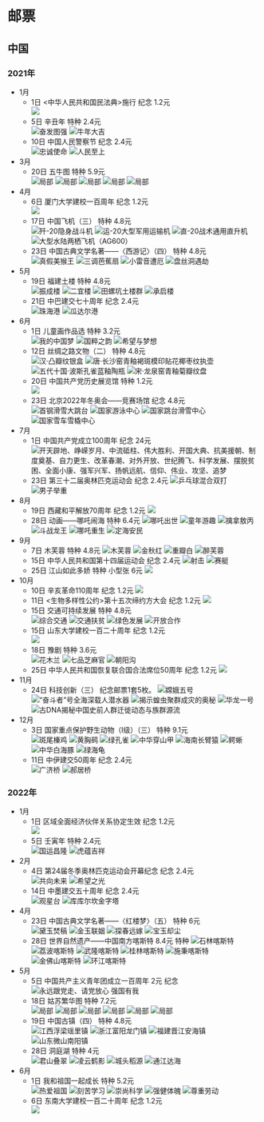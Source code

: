 #  邮票
## 中国
### 2021年
+ 1月
    + 1日 <中华人民共和国民法典>施行 纪念 1.2元  
    ![](2021/2021-2-225x300.jpg)
    + 5日 辛丑年 特种 2.4元  
    ![奋发图强](2021/2021-1-1-148x150.jpg)
    ![牛年大吉](2021/2021-1-2-150x150.jpg)
    + 10日 中国人民警察节 纪念 2.4元  
    ![忠诚使命](2021/2021-3-1-300x225.jpg)
    ![人民至上](2021/2021-3-2-300x224.jpg)
+ 3月
    + 20日 五牛图 特种 5.9元  
    ![局部](2021/2021-4-1-150x133.jpg)
    ![局部](2021/2021-4-2-150x120.jpg)
    ![局部](2021/2021-4-3-105x150.jpg)
    ![局部](2021/2021-4-4-147x150.jpg)
    ![局部](2021/2021-4-5-150x143.jpg)
+ 4月
    + 6日 厦门大学建校一百周年 纪念 1.2元  
    ![](2021/2021-5-296x300.jpg)
    + 17日 中国飞机（三） 特种 4.8元  
    ![歼-20隐身战斗机](2021/2021-6-1-150x91.jpg)
    ![运-20大型军用运输机](2021/2021-6-2-150x91.jpg)
    ![直-20战术通用直升机](2021/2021-6-3-150x91.jpg)
    ![大型水陆两栖飞机（AG600）](2021/2021-6-4-150x92.jpg)
    + 23日 中国古典文学名著——〈西游记〉（四） 特种 4.8元  
    ![真假美猴王](2021/2021-7-1-114x150.jpg)
    ![三调芭蕉扇](2021/2021-7-1-114x150.jpg)
    ![小雷音遭厄](2021/2021-7-1-114x150.jpg)
    ![盘丝洞遇劫](2021/2021-7-1-114x150.jpg)
+ 5月
    + 19日 福建土楼 特种 4.8元  
    ![振成楼](2021/2021-8-1-150x90.jpg)
    ![二宜楼](2021/2021-8-2-150x90.jpg)
    ![田螺坑土楼群](2021/2021-8-3-150x90.jpg)
    ![承启楼](2021/2021-8-4-150x90.jpg)
    + 21日 中巴建交七十周年 纪念 2.4元  
    ![珠海港](2021/2021-9-1-150x119.jpg)
    ![瓜达尔港](2021/2021-9-2-150x120.jpg)
+ 6月
    + 1日 儿童画作品选 特种 3.2元  
    ![我的中国梦](2021/2010-10-1-113x150.jpg)
    ![国粹之韵](2021/2010-10-2-114x150.jpg)
    ![希望与梦想](2021/2010-10-3-113x150.jpg)
    + 12日 丝绸之路文物（二） 特种 4.8元  
    ![汉·凸瓣纹银盒](2021/2021-11-1-113x150.jpg)
    ![唐·长沙窑青釉褐斑模印贴花椰枣纹执壶](2021/2021-11-2-113x150.jpg)
    ![五代十国·波斯孔雀蓝釉陶瓶](2021/2021-11-3-113x150.jpg)
    ![宋·龙泉窑青釉菊瓣纹盘](2021/2021-11-4-113x150.jpg)
    + 20日 中国共产党历史展览馆 特种 1.2元  
    ![](2021/2021-13-150x113.jpg)
    + 23日 北京2022年冬奥会——竞赛场馆 纪念 4.8元  
    ![首钢滑雪大跳台](2021/2021-12-1-150x90.jpg)
    ![国家游泳中心](2021/2021-12-2-150x90.jpg)
    ![国家跳台滑雪中心](2021/2021-12-3-150x91.jpg)
    ![国家雪车雪橇中心](2021/2021-12-4-150x90.jpg)
+ 7月
    + 1日 中国共产党成立100周年 纪念 24元
    ![开天辟地、峥嵘岁月、中流砥柱、伟大胜利、开国大典、抗美援朝、制度奠基、自力更生、改革春潮、对外开放、世纪腾飞、科学发展、摆脱贫困、全面小康、强军兴军、扬帆远航、信仰、伟业、攻坚、追梦](2021/2021-16-277x300.jpg)
    + 23日 第三十二届奥林匹克运动会 纪念 2.4元
    ![乒乓球混合双打](2021/2021-14-1-150x112.jpg)
    ![男子举重](2021/2021-14-2-150x113.jpg)
+ 8月
    + 19日 西藏和平解放70周年 纪念 1.2元
    ![](2021/2021-15-300x222.jpg)
    + 28日 动画——哪吒闹海 特种 6.4元
    ![哪吒出世](2021/2021-17-1-150x90.jpg)
    ![童年游趣](2021/2021-17-2-150x90.jpg)
    ![擒拿敖丙](2021/2021-17-3-150x90.jpg)
    ![斗战龙王](2021/2021-17-4-150x90.jpg)
    ![哪吒重生](2021/2021-17-5-150x91.jpg)
    ![定海安民](2021/2021-17-6-150x91.jpg)
+ 9月
    + 7日 木芙蓉 特种 4.8元
    ![木芙蓉](2021/2021-18-1-150x113.jpg)
    ![金秋红](2021/2021-18-2-150x113.jpg)
    ![重瓣白](2021/2021-18-3-150x113.jpg)
    ![醉芙蓉](2021/2021-18-4-150x113.jpg)
    + 15日 中华人民共和国第十四届运动会 纪念 2.4元
    ![射击](2021/2021-19-1-150x62.jpg)
    ![赛艇](2021/2021-19-2-150x62.jpg)
    + 25日 江山如此多娇 特种 小型张 6元
    ![](2021/2021-20T-300x203.jpg)
+ 10月
    + 10日 辛亥革命110周年 纪念 1.2元
    ![](2021/2021-25-300x229.jpg)
    + 11日 <生物多样性公约>第十五次缔约方大会 纪念 1.2元
    ![](2021/2021-23-112x150.jpg)
    + 15日 交通可持续发展 特种 4.8元  
    ![综合交通](2021/2021-24-1-150x75.jpg)
    ![交通扶贫](2021/2021-24-2-150x75.jpg)
    ![绿色发展](2021/2021-24-3-150x75.jpg)
    ![开放合作](2021/2021-24-4-150x75.jpg)
    + 15日 山东大学建校一百二十周年 纪念 1.2元  
    ![](2021/2021-21-150x87.jpg)
    + 18日 豫剧 特种 3.6元  
    ![花木兰](2021/2021-22-1-112x150.jpg)
    ![七品芝麻官](2021/2021-22-2-113x150.jpg)
    ![朝阳沟](2021/2021-22-1-112x150.jpg)
    + 25日 中华人民共和国恢复联合国合法席位50周年 纪念 1.2元 
    ![](2021/2021-26-150x108.jpg)
+ 11月
    + 24日 科技创新（三） 纪念邮票1套5枚。
    ![嫦娥五号](2021/2021-27-1-150x112.jpg)
    ![“奋斗者”号全海深载人潜水器](2021/2021-27-2-150x112.jpg)
    ![揭示蝗虫聚群成灾的奥秘](2021/2021-27-3-150x112.jpg)
    ![华龙一号](2021/2021-27-4-150x111.jpg)
    ![古DNA揭秘中国史前人群迁徙动态与族群源流](2021/2021-27-5-150x112.jpg)
+ 12月
    + 3日 国家重点保护野生动物（I级）（三） 特种 9.1元  
    ![斑尾榛鸡](2021/2021-28-1-99x150.jpg)
    ![黄胸鹀](2021/2021-28-2-99x150.jpg)
    ![绿孔雀](2021/2021-28-3-99x150.jpg)
    ![中华穿山甲](2021/2021-28-4-99x150.jpg)
    ![海南长臂猿](2021/2021-28-5-99x150.jpg)
    ![鳄蜥](2021/2021-28-6-99x150.jpg)
    ![中华白海豚](2021/2021-28-7-99x150.jpg)
    ![绿海龟](2021/2021-28-8-99x150.jpg)
    + 11日 中伊建交50周年 纪念 2.4元  
    ![广济桥](2021/2021-29-1-150x72.jpg)
    ![郝居桥](2021/2021-29-2-150x72.jpg)
### 2022年
+ 1月
    + 1日 区域全面经济伙伴关系协定生效 纪念 1.2元  
    ![](2022/2022-2-150x90.jpg)
    + 5日 壬寅年 特种 2.4元  
    ![国运昌隆](2022/2022-1-1-150x150.jpg)
    ![虎蕴吉祥](2022/2022-1-2-150x150.jpg)
+ 2月
    + 4日 第24届冬季奥林匹克运动会开幕纪念 纪念 2.4元  
    ![共向未来](2022/2022-4-1-150x89.jpg)
    ![希望之光](2022/2022-4-2-150x90.jpg)
    + 14日 中墨建交五十周年 纪念 2.4元  
    ![观星台](2022/2022-5-1-150x113.jpg)
    ![库库尔坎金字塔](2022/2022-5-2-150x111.jpg)
+ 4月
    + 23日 中国古典文学名著——〈红楼梦〉（五） 特种 6元  
    ![黛玉焚稿](2022/2022-3-1-111x150.jpeg)
    ![金玉联姻](2022/2022-3-2-111x150.jpeg)
    ![探春远嫁](2022/2022-3-3-111x150.jpeg)
    ![宝玉却尘](2022/2022-3-4-111x150.jpeg)
    + 28日 世界自然遗产——中国南方喀斯特 8.4元  特种 
    ![石林喀斯特](2022/2022-6-1-150x90.jpg)
    ![荔波喀斯特](2022/2022-6-2-150x90.jpg)
    ![武隆喀斯特](2022/2022-6-3-150x90.jpg)
    ![桂林喀斯特](2022/2022-6-4-150x90.jpg)
    ![施秉喀斯特](2022/2022-6-5-150x90.jpg)
    ![金佛山喀斯特](2022/2022-6-6-150x90.jpg)
    ![环江喀斯特](2022/2022-6-7-150x90.jpg)
+ 5月
    + 5日 中国共产主义青年团成立一百周年 2元 纪念 
    ![永远跟党走、请党放心 强国有我](2022/2022-7-300x117.jpg)
    + 18日 姑苏繁华图 特种 7.2元  
    ![局部](2022/2022-8-1-150x57.jpg)
    ![局部](2022/2022-8-2-150x57.jpg)
    ![局部](2022/2022-8-3-150x57.jpg)
    ![局部](2022/2022-8-4-150x57.jpg)
    ![局部](2022/2022-8-5-150x57.jpg)
    ![局部](2022/2022-8-6-150x57.jpg)
    + 19日 中国古镇（四） 特种  4.8元  
    ![江西浮梁瑶里镇](2022/2022-9-1-150x90.jpg)
    ![浙江富阳龙门镇](2022/2022-9-2-150x90.jpg)
    ![福建晋江安海镇](2022/2022-9-3-150x90.jpg)
    ![山东微山南阳镇](2022/2022-9-4-150x90.jpg)
    + 28日 洞庭湖 特种 4元  
    ![君山叠翠](2022/2022-10-1-150x91.jpg)
    ![凌云鹤影](2022/2022-10-2-150x91.jpg)
    ![城头稻源](2022/2022-10-3-150x91.jpg)
    ![通江达海](2022/2022-10-4-150x91.jpg)
+ 6月
    + 1日 我和祖国一起成长 特种 5.2元  
    ![热爱祖国](2022/2022-11-1-150x113.jpg)
    ![刻苦学习](2022/2022-11-2-150x114.jpg)
    ![崇尚科学](2022/2022-11-3-150x113.jpg)
    ![强健体魄](2022/2022-11-4-150x113.jpg)
    ![尊重劳动](2022/2022-11-5-150x113.jpg)
    + 6日 东南大学建校一百二十周年 纪念 1.2元  
    ![](2022/2022-12-300x199.jpeg)

